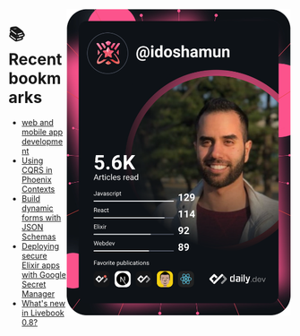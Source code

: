 <a href="https://app.daily.dev/idoshamun"><img src="https://raw.githubusercontent.com/idoshamun/idoshamun/devcard/devcard.svg" align='right' width="400" alt="Ido Shamun's Dev Card"/></a>

# 📚 Recent bookmarks
<!-- BOOKMARKS:START -->
- [web and mobile app development](https://app.daily.dev/posts/uBRiYENJ7?utm_source=rss&utm_medium=bookmarks&utm_campaign=28849d86070e4c099c877ab6837c61f0)
- [Using CQRS in Phoenix Contexts](https://app.daily.dev/posts/YqaRS3dzb?utm_source=rss&utm_medium=bookmarks&utm_campaign=28849d86070e4c099c877ab6837c61f0)
- [Build dynamic forms with JSON Schemas](https://app.daily.dev/posts/vHT3l1m1s?utm_source=rss&utm_medium=bookmarks&utm_campaign=28849d86070e4c099c877ab6837c61f0)
- [Deploying secure Elixir apps with Google Secret Manager](https://app.daily.dev/posts/Wn1NL3jdp?utm_source=rss&utm_medium=bookmarks&utm_campaign=28849d86070e4c099c877ab6837c61f0)
- [What&#39;s new in Livebook 0.8?](https://app.daily.dev/posts/C0AAi3O9p?utm_source=rss&utm_medium=bookmarks&utm_campaign=28849d86070e4c099c877ab6837c61f0)
<!-- BOOKMARKS:END -->
